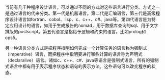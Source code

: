 当前有几千种程序设计语言，可以通过不同的方式对这些语言进行分类。方式之一是通过语言的代来分类。第一代是机器语言，第二代是汇编语言，第三代是高级程序设计语言如fortran、cobol、lisp、c、c++、c\#、java等。第四代语言是为特定应用设计的语言，如用于生成报告的nomad，用于数据库查询的sql、用于文字排版的postscript。第五代语言是指给予逻辑和约束的语言，比如prolog和ops5。

另一种语言分类方式是把程序指明如何完成一个计算任务的语言称为强制式（imperative）语言，而把程序中指明要进行哪些计算的语言称为声明式（declaralive）语言。诸如c、c++、c\#、java等语言是强制式语言，所有的强制式语言中都有用于表示程序状态和语句的表示方法，这些语句可以改变程序的状态。

